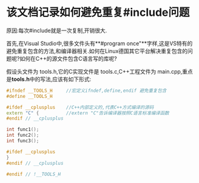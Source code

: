 # 该文档记录如何避免重复#include问题

原因:每次#include就是一次复制,开销很大.

首先,在Visual Studio中,很多文件头有**#program once"**字样,这是VS特有的避免重复包含的方法,和编译器相关.如何在Linux德国其它平台解决重复包含的问题呢?如何在C++的源文件包含C语言写的库呢?

假设头文件为 tools.h,它的C实现文件是 tools.c,C++工程文件为 main.cpp,重点是**tools.h**中的写法,应该有如下形式:

```C++
#ifndef __TOOLS_H     //宏定义ifndef,define,endif 避免重复包含
#define __TOOLS_H

#ifdef __cplusplus    //C++内部定义的,代表C++方式编译的源码
extern "C" {          //extern "C"告诉编译器按照C语言标准编译函数  
#endif // __cplusplus

int func1();
int func2();
int func3();

#ifdef __cplusplus
}
#endif // __cplusplus

#endif // !__TOOLS_H
```